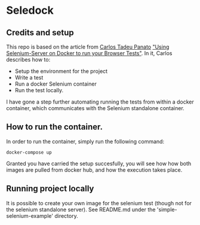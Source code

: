 # Seledock

## Credits and setup

This repo is based on the article from [Carlos Tadeu Panato](https://www.linkedin.com/in/carlospanato?ppe=1) ["Using Selenium-Server on Docker to run your Browser Tests"](http://underthehood.meltwater.com/blog/2016/11/09/using-docker-with-selenium-server-to-run-your-browser-tests/).  In it, Carlos describes how to:

* Setup the environment for the project
* Write a test
* Run a docker Selenium container
* Run the test locally.

I have gone a step further automating running the tests from within a docker container, which communicates with the Selenium standalone container.

## How to run the container.

In order to run the container, simply run the following command:

```
docker-compose up
```

Granted you have carried the setup succesfully, you will see how how both images are pulled from docker hub, and how the execution takes place.

## Running project locally

It  is possible to create your own image for the selenium test (though not for the selenium standalone server).  See README.md under the 'simple-selenium-example' directory.

